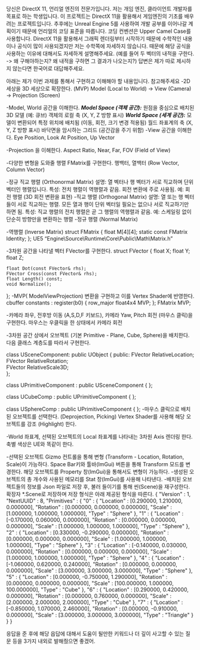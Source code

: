 당신은 DirectX 11, 언리얼 엔진의 전문가입니다. 저는 개임 엔진, 클라이언트 개발자를 목표로 하는 학생입니다.
이 프로젝트는 DirectX 11을 활용해서 게임엔진의 기초를 배우려는 프로젝트입니다. 추후에는 Unreal Engine 5를 사용하여 개발 공부를 이어나갈 계획이기 때문에 언리얼의 코딩 표준을 따릅니다.
코딩 컨벤션은 Upper Camel Case를 사용합니다.
DirectX 11을 활용해서 그래픽 렌더링부터 시작하기 때문에 수학적인 내용이나 공식이 많이 사용되겠지만 저는 수학쪽에  자세하지 않습니다. 때문에 해당 공식을 사용하는 이유에 대해서도 자세하게 설명해주세요. (예를 들어 두 벡터의 내적을 구한다. -> 왜 구해야하는지? 왜 내적을 구하면 그 결과가 나오는지?)
답변은 제가 따로 제시하지 않는다면 한국어로 대답해주세요.

아래는 제가 이번 과제를 통해서 구현하고 이해해야 할 내용입니다. 참고해주세요
-2D세상을 3D 세상으로 확장한다. (MVP)
Model (Local to World) → View (Camera) → Projection (Screen)

-Model, World 공간을 이해한다.
***Model Space (객체 공간):***
원점을 중심으로 배치된 3D 모델 (예: 큐브)
객체의 로컬 축 (X, Y, Z 방향 표시)
***World Space (세계 공간):***
모델이 변환되어 특정 위치에 배치됨 (이동, 회전, 크기 변경 적용됨)
월드 좌표계의 축 (X, Y, Z 방향 표시)
바닥면을 암시하는 그리드 (공간감을 주기 위함)
-View 공간을 이해한다.
Eye Position, Look At Position, Up Vector

-Projection 을 이해한다.
Aspect Ratio, Near, Far, FOV (Field of View)

-다양한 변형을 도와줄 행렬 FMatrix를 구현한다.
행백터, 열백터 (Row Vector, Column Vector)

-정규 직교 행렬 (Orthonormal Matrix)
설명: 열 벡터나 행 벡터가 서로 직교하며 단위 벡터인 행렬입니다.
특성: 전치 행렬이 역행렬과 같음. 회전 변환에 주로 사용됨.
예: 회전 행렬 (3D 회전 변환을 표현)
-직교 행렬 (Orthogonal Matrix)
설명: 열 또는 행 벡터들이 서로 직교하는 행렬. 모든 열과 행이 단위 벡터일 필요는 없으나 서로 직교하기만 하면 됨.
특성: 직교 행렬의 전치 행렬은 곧 그 행렬의 역행렬과 같음.
예: 스케일링 없이 단순히 방향만을 변환하는 행렬
-정규 행렬 (Normal Matrix)

-역행렬 (Inverse Matrix)
struct FMatrix
{
	float M[4][4];
	static const FMatrix Identity;
};
UE5 “Engine\Source\Runtime\Core\Public\Math\Matrix.h”

-3차원 공간을 나타낼 벡터 FVector를 구현한다.
struct FVector
{
	float X;
	float Y;
	float Z;
	
	float Dot(const FVector& rhs);
	FVector Cross(const FVector& rhs);
	float Length() const;
	void Normalize();
};
-MVP( ModelViewProjection) 변환을 구현하고 이를 Vertex Shader에 반영한다.
cbuffer constants : register(b0)
{
    row_major float4x4 MVP;
};
FMatrix MVP;

-카메라 좌우, 전후방 이동 (A,S,D,F 키보드), 카메라 Yaw, Pitch 회전 (마우스 클릭)을 구현한다.
마우스는 우클릭을 한 상태에서 카메라 회전

-3차원 공간 상에서 오브젝트 (기본 Primitive - Plane, Cube, Sphere)을 배치한다.
다음 클래스 계층도를 따라서 구현한다.

class USceneComponent: public UObject
{
public:
	FVector RelativeLocation;	
	FVector RelativeRotation;	
	FVector RelativeScale3D;	
};

class UPrimitiveComponent : public USceneComponent
{
};

class UCubeComp : public UPrimitiveComponent
{
};

class USphereComp : public UPrimitiveComponent
{
};
-마우스 클릭으로 배치된 오브젝트를 선택한다. (Deprojection, Picking)
Vertex Shader를 사용해 해당 오브젝트를 강조 (Highlight) 한다. 

-World 좌표계, 선택된 오브젝트의 Local 좌표계를 나타내는 3차원 Axis 렌더링 한다.
축별 색상은 UE와 똑같이 한다.



-선택된 오브젝트 Gizmo 컨트롤을 통해 변형 (Transform - Location, Rotation, Scale)이 가능하다.
Space Bar키와 툴바(ImGui) 버튼을 통해 Transform 모드를 변경한다.
해당 오브젝트를 Property 창(ImGui)을 통해서도 변형이 가능하다.
-생성된 오브젝트의 총 개수와 사용된 메모리를 Stat 창(ImGui)를 사용해 나타낸다.
-배치된 오브젝트들의 정보를 Json 파일로 저장 후, 불러 들이기를 통해 씬(Scene)을 재구성한다.
확장자 *.Scene로 저장하며 저장 형식은 아래 제공된 형식을 따른다.
{
  "Version" : 1,
  "NextUUID" : 8,
  "Primitives" : {
    "0" : {
      "Location" : [0.290000, 1.210000, 0.000000],
      "Rotation" : [0.000000, 0.000000, 0.000000],
      "Scale" : [1.000000, 1.000000, 1.000000],
      "Type" : "Sphere"
    },
    "1" : {
      "Location" : [-0.170000, 0.060000, 0.000000],
      "Rotation" : [0.000000, 0.000000, 0.000000],
      "Scale" : [1.000000, 1.000000, 1.000000],
      "Type" : "Sphere"
    },
    "2" : {
      "Location" : [0.330000, -0.290000, 0.000000],
      "Rotation" : [0.000000, 0.000000, 0.000000],
      "Scale" : [1.000000, 1.000000, 1.000000],
      "Type" : "Sphere"
    },
    "3" : {
      "Location" : [-0.140000, 0.030000, 0.000000],
      "Rotation" : [0.000000, 0.000000, 0.000000],
      "Scale" : [1.000000, 1.000000, 1.000000],
      "Type" : "Sphere"
    },
    "4" : {
      "Location" : [-1.060000, 0.620000, 0.240000],
      "Rotation" : [0.000000, 0.000000, 0.000000],
      "Scale" : [3.000000, 3.000000, 3.000000],
      "Type" : "Sphere"
    },
    "5" : {
      "Location" : [0.000000, -0.750000, 1.290000],
      "Rotation" : [0.000000, 0.000000, 0.000000],
      "Scale" : [100.000000, 1.000000, 100.000000],
      "Type" : "Cube"
    },
    "6" : {
      "Location" : [0.290000, 0.420000, 0.000000],
      "Rotation" : [0.000000, 0.760000, 0.000000],
      "Scale" : [2.000000, 2.000000, 2.000000],
      "Type" : "Cube"
    },
    "7" : {
      "Location" : [-0.850000, 1.070000, 2.460000],
      "Rotation" : [0.000000, -0.910000, 0.000000],
      "Scale" : [3.000000, 3.000000, 3.000000],
      "Type" : "Triangle"
    }
  }
}

응답을 준 후에 해당 읍답에 대해서 도움이 될만한 키워드나 더 깊이 사고할 수 있는 질문 등을 3가지 내외로 발해줬으면 좋겠어.